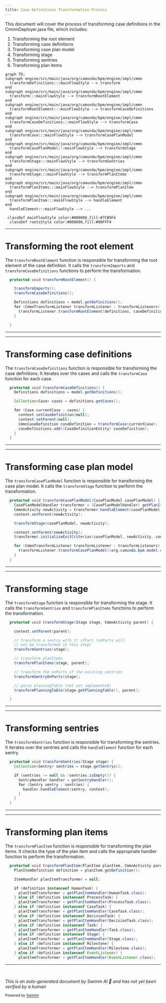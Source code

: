 ```yaml
---
title: Case Definitions Transformation Process
---
```

This document will cover the process of transforming case definitions in the CmmnDeployer.java file, which includes:

1. Transforming the root element
2. Transforming case definitions
3. Transforming case plan model
4. Transforming stage
5. Transforming sentries
6. Transforming plan items

```mermaid
graph TD;
subgraph engine/src/main/java/org/camunda/bpm/engine/impl/cmmn
  transformDefinitions:::mainFlowStyle --> transform
end
subgraph engine/src/main/java/org/camunda/bpm/engine/impl/cmmn
  transform:::mainFlowStyle --> transformRootElement
end
subgraph engine/src/main/java/org/camunda/bpm/engine/impl/cmmn
  transformRootElement:::mainFlowStyle --> transformCaseDefinitions
end
subgraph engine/src/main/java/org/camunda/bpm/engine/impl/cmmn
  transformCaseDefinitions:::mainFlowStyle --> transformCase
end
subgraph engine/src/main/java/org/camunda/bpm/engine/impl/cmmn
  transformCase:::mainFlowStyle --> transformCasePlanModel
end
subgraph engine/src/main/java/org/camunda/bpm/engine/impl/cmmn
  transformCasePlanModel:::mainFlowStyle --> transformStage
end
subgraph engine/src/main/java/org/camunda/bpm/engine/impl/cmmn
  transformStage:::mainFlowStyle --> transformSentries
end
subgraph engine/src/main/java/org/camunda/bpm/engine/impl/cmmn
  transformStage:::mainFlowStyle --> transformPlanItems
end
subgraph engine/src/main/java/org/camunda/bpm/engine/impl/cmmn
  transformPlanItems:::mainFlowStyle --> transformPlanItem
end
subgraph engine/src/main/java/org/camunda/bpm/engine/impl/cmmn
  transformPlanItem:::mainFlowStyle --> handleElement
end
  handleElement:::mainFlowStyle --> ...

 classDef mainFlowStyle color:#000000,fill:#7CB9F4
  classDef rootsStyle color:#000000,fill:#00FFF4
```

<SwmSnippet path="/engine/src/main/java/org/camunda/bpm/engine/impl/cmmn/transformer/CmmnTransform.java" line="134">

---

# Transforming the root element

The `transformRootElement` function is responsible for transforming the root element of the case definition. It calls the `transformImports` and `transformCaseDefinitions` functions to perform the transformation.

```java
  protected void transformRootElement() {

    transformImports();
    transformCaseDefinitions();

    Definitions definitions = model.getDefinitions();
    for (CmmnTransformListener transformListener : transformListeners) {
      transformListener.transformRootElement(definitions, caseDefinitions);
    }

  }
```

---

</SwmSnippet>

<SwmSnippet path="/engine/src/main/java/org/camunda/bpm/engine/impl/cmmn/transformer/CmmnTransform.java" line="150">

---

# Transforming case definitions

The `transformCaseDefinitions` function is responsible for transforming the case definitions. It iterates over the cases and calls the `transformCase` function for each case.

```java
  protected void transformCaseDefinitions() {
    Definitions definitions = model.getDefinitions();

    Collection<Case> cases = definitions.getCases();

    for (Case currentCase : cases) {
      context.setCaseDefinition(null);
      context.setParent(null);
      CmmnCaseDefinition caseDefinition = transformCase(currentCase);
      caseDefinitions.add((CaseDefinitionEntity) caseDefinition);
    }
  }
```

---

</SwmSnippet>

<SwmSnippet path="/engine/src/main/java/org/camunda/bpm/engine/impl/cmmn/transformer/CmmnTransform.java" line="181">

---

# Transforming case plan model

The `transformCasePlanModel` function is responsible for transforming the case plan model. It calls the `transformStage` function to perform the transformation.

```java
  protected void transformCasePlanModel(CasePlanModel casePlanModel) {
    CasePlanModelHandler transformer = (CasePlanModelHandler) getPlanItemHandler(CasePlanModel.class);
    CmmnActivity newActivity = transformer.handleElement(casePlanModel, context);
    context.setParent(newActivity);

    transformStage(casePlanModel, newActivity);

    context.setParent(newActivity);
    transformer.initializeExitCriterias(casePlanModel, newActivity, context);

    for (CmmnTransformListener transformListener : transformListeners) {
      transformListener.transformCasePlanModel((org.camunda.bpm.model.cmmn.impl.instance.CasePlanModel) casePlanModel, newActivity);
    }
  }
```

---

</SwmSnippet>

<SwmSnippet path="/engine/src/main/java/org/camunda/bpm/engine/impl/cmmn/transformer/CmmnTransform.java" line="196">

---

# Transforming stage

The `transformStage` function is responsible for transforming the stage. It calls the `transformSentries` and `transformPlanItems` functions to perform the transformation.

```java
  protected void transformStage(Stage stage, CmmnActivity parent) {

    context.setParent(parent);

    // transform a sentry with it ifPart (onParts will
    // not be transformed in this step)
    transformSentries(stage);

    // transform planItems
    transformPlanItems(stage, parent);

    // transform the onParts of the existing sentries
    transformSentryOnParts(stage);

    // parse planningTable (not yet implemented)
    transformPlanningTable(stage.getPlanningTable(), parent);

  }
```

---

</SwmSnippet>

<SwmSnippet path="/engine/src/main/java/org/camunda/bpm/engine/impl/cmmn/transformer/CmmnTransform.java" line="223">

---

# Transforming sentries

The `transformSentries` function is responsible for transforming the sentries. It iterates over the sentries and calls the `handleElement` function for each sentry.

```java
  protected void transformSentries(Stage stage) {
    Collection<Sentry> sentries = stage.getSentrys();

    if (sentries != null && !sentries.isEmpty()) {
      SentryHandler handler = getSentryHandler();
      for (Sentry sentry : sentries) {
        handler.handleElement(sentry, context);
      }
    }
  }
```

---

</SwmSnippet>

<SwmSnippet path="/engine/src/main/java/org/camunda/bpm/engine/impl/cmmn/transformer/CmmnTransform.java" line="259">

---

# Transforming plan items

The `transformPlanItem` function is responsible for transforming the plan items. It checks the type of the plan item and calls the appropriate handler function to perform the transformation.

```java
  protected void transformPlanItem(PlanItem planItem, CmmnActivity parent) {
    PlanItemDefinition definition = planItem.getDefinition();

    ItemHandler planItemTransformer = null;

    if (definition instanceof HumanTask) {
      planItemTransformer = getPlanItemHandler(HumanTask.class);
    } else if (definition instanceof ProcessTask) {
      planItemTransformer = getPlanItemHandler(ProcessTask.class);
    } else if (definition instanceof CaseTask) {
      planItemTransformer = getPlanItemHandler(CaseTask.class);
    } else if (definition instanceof DecisionTask) {
      planItemTransformer = getPlanItemHandler(DecisionTask.class);
    } else if (definition instanceof Task) {
      planItemTransformer = getPlanItemHandler(Task.class);
    } else if (definition instanceof Stage) {
      planItemTransformer = getPlanItemHandler(Stage.class);
    } else if (definition instanceof Milestone) {
      planItemTransformer = getPlanItemHandler(Milestone.class);
    } else if (definition instanceof EventListener) {
      planItemTransformer = getPlanItemHandler(EventListener.class);
```

---

</SwmSnippet>

&nbsp;

*This is an auto-generated document by Swimm AI 🌊 and has not yet been verified by a human*

<SwmMeta version="3.0.0" repo-id="Z2l0aHViJTNBJTNBQ2l0aS1jYW11bmRhJTNBJTNBZ2lsYWRuYXZvdA==" repo-name="Citi-camunda" doc-type="flows"><sup>Powered by [Swimm](/)</sup></SwmMeta>
